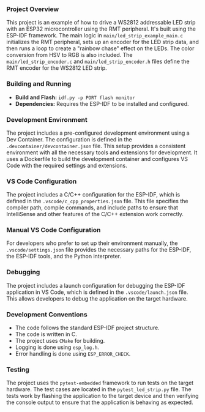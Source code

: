 ### Project Overview

This project is an example of how to drive a WS2812 addressable LED strip with an ESP32 microcontroller using the RMT peripheral. It's built using the ESP-IDF framework. The main logic in `main/led_strip_example_main.c` initializes the RMT peripheral, sets up an encoder for the LED strip data, and then runs a loop to create a "rainbow chase" effect on the LEDs. The color conversion from HSV to RGB is also included. The `main/led_strip_encoder.c` and `main/led_strip_encoder.h` files define the RMT encoder for the WS2812 LED strip.

### Building and Running

*   **Build and Flash:** `idf.py -p PORT flash monitor`
*   **Dependencies:** Requires the ESP-IDF to be installed and configured.

### Development Environment

The project includes a pre-configured development environment using a Dev Container. The configuration is defined in the `.devcontainer/devcontainer.json` file. This setup provides a consistent environment with all the necessary tools and extensions for development. It uses a Dockerfile to build the development container and configures VS Code with the required settings and extensions.

### VS Code Configuration

The project includes a C/C++ configuration for the ESP-IDF, which is defined in the `.vscode/c_cpp_properties.json` file. This file specifies the compiler path, compile commands, and include paths to ensure that IntelliSense and other features of the C/C++ extension work correctly.

### Manual VS Code Configuration

For developers who prefer to set up their environment manually, the `.vscode/settings.json` file provides the necessary paths for the ESP-IDF, the ESP-IDF tools, and the Python interpreter.

### Debugging

The project includes a launch configuration for debugging the ESP-IDF application in VS Code, which is defined in the `.vscode/launch.json` file. This allows developers to debug the application on the target hardware.

### Development Conventions

*   The code follows the standard ESP-IDF project structure.
*   The code is written in C.
*   The project uses `CMake` for building.
*   Logging is done using `esp_log.h`.
*   Error handling is done using `ESP_ERROR_CHECK`.

### Testing

The project uses the `pytest-embedded` framework to run tests on the target hardware. The test cases are located in the `pytest_led_strip.py` file. The tests work by flashing the application to the target device and then verifying the console output to ensure that the application is behaving as expected.
